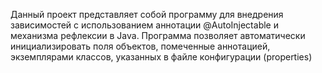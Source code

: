 Данный проект представляет собой программу для внедрения зависимостей с использованием аннотации @AutoInjectable и механизма рефлексии в Java. Программа позволяет автоматически инициализировать поля объектов, помеченные аннотацией, экземплярами классов, указанных в файле конфигурации (properties)
